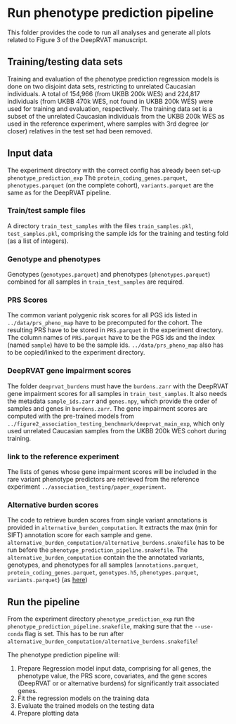 # Run phenotype prediction pipeline
This folder provides the code to run all analyses and generate all plots related to Figure 3 of the DeepRVAT manuscript. 

## Training/testing data sets
Training and evaluation of the phenotype prediction regression models is done on two disjoint data sets, restricting to unrelated Caucasian individuals. A total of 154,966 (from UKBB 200k WES) and 224,817 individuals (from UKBB 470k WES, not found in UKBB 200k WES) were used for training and evaluation, respectively.
The training data set is a subset of the unrelated Caucasian individuals from the UKBB 200k WES as used in the reference experiment, where samples with 3rd degree (or closer) relatives in the test set had been removed. 



## Input data
The experiment directory with the correct config has already been set-up `phenotype_prediction_exp`
The `protein_coding_genes.parquet`, `phenotypes.parquet` (on the complete cohort), `variants.parquet` are the same as for the DeepRVAT pipeline.

### Train/test sample files
A directory `train_test_samples` with the files `train_samples.pkl`, `test_samples.pkl`, comprising the sample ids for the training and testing fold (as a list of integers). 

### Genotype and phenotypes 
Genotypes (`genotypes.parquet`) and phenotypes (`phenotypes.parquet`) combined for all samples in  `train_test_samples` are required. 

### PRS Scores
The common variant polygenic risk scores for all PGS ids listed in `../data/prs_pheno_map` have to be precomputed for the cohort. 
The resulting PRS have to be stored in `PRS.parquet` in the experiment directory. 
The column names of `PRS.parquet` have to be the PGS ids and the index (named `sample`) have to be the sample ids. 
`../data/prs_pheno_map` also has to be copied/linked to the experiment directory. 

### DeepRVAT gene impairment scores
The folder `deeprvat_burdens` must have the `burdens.zarr` with the DeepRVAT gene impairment scores for all samples in `train_test_samples`. It also needs the metadata `sample_ids.zarr` and `genes.npy`, which provide the order of samples and genes in `burdens.zarr`. 
The gene impairment scores are computed with the pre-trained models from `../figure2_association_testing_benchmark/deeprvat_main_exp`, which only used unrelated Caucasian samples from the  UKBB 200k WES cohort during training. 

### link to the reference experiment 
The lists of genes whose gene impairment scores will  be included in the rare variant phenotype predictors are retrieved from the reference experiment `../association_testing/paper_experiment`. 

### Alternative burden scores
The code to retrieve burden scores from single variant annotations is provided in `alternative_burden_computation`. It extracts the max (min for SIFT) annotation score for each sample and gene. 
`alternative_burden_computation/alternative_burdens.snakefile` has to be run before the `phenotype_prediction_pipeline.snakefile`. 
The `alternative_burden_computation` contain the the annotated variants, genotypes, and phenotypes for all samples
(`annotations.parquet`, `protein_coding_genes.parquet`, `genotypes.h5`, `phenotypes.parquet`, `variants.parquet`) (as [here](https://github.com/PMBio/deeprvat/example))


## Run the pipeline
From the experiment directory `phenotype_prediction_exp` run the `phenotype_prediction_pipeline.snakefile`, making sure that the `--use-conda` flag is set. 
This has to be run after `alternative_burden_computation/alternative_burdens.snakefile`!

The phenotype prediction pipeline will:
  1. Prepare Regression model input data, comprising for all genes,
     the phenotype value, the PRS score, covariates, 
     and the gene scores (DeepRVAT or or alternative burdens) for significantly trait associated genes. 
  2. Fit the regression models on the training data
  3. Evaluate the trained models on the testing data 
  4. Prepare plotting data


